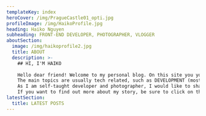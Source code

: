 ```yaml
---
templateKey: index
heroCover: /img/PragueCastle01_opti.jpg
profileImage: /img/HaikoProfile.jpg
heading: Haiko Nguyen
subheading: FRONT-END DEVELOPER, PHOTOGRAPHER, VLOGGER
aboutSection:
  image: /img/haikoprofile2.jpg
  title: ABOUT
  description: >-
    ## HI, I'M HAIKO
    
    Hello dear friend! Welcome to my personal blog. On this site you you can find my latest post primarly about things that are dearest to my heart.
    The main topics are usually tech related, such as DEVELOPMENT (mostly Web, because I'm a web-developer), PHOTOGRAPHY, TRAVEL, VLOGS, GAMING and my personal stories.
    As I am self-taught developer and photographer, I would like to share throughout my writings my personal experience, and maybe inspire more people to learn in our SUPER FAST PACE WORLD :-).
    If you want to find out more about my story, be sure to click on the button below.
latestSection:
  title: LATEST POSTS
---
```

